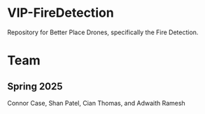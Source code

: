 # VIP-FireDetection
Repository for Better Place Drones, specifically the Fire Detection.

# Team
## Spring 2025
Connor Case, Shan Patel, Cian Thomas, and Adwaith Ramesh

